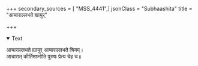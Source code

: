 +++
secondary_sources = [ "MSS_4441",]
jsonClass = "Subhaashita"
title = "आचाराल्लभते ह्यायुर्"

+++

<details open><summary>Text</summary>

आचाराल्लभते ह्यायुर् आचाराल्लभते श्रियम्।  
आचारात् कीर्तिमाप्नोति पुरुषः प्रेत्य चेह च॥
</details>
